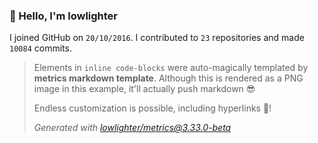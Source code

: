 ### 👋 Hello, I'm lowlighter

I joined GitHub on `20/10/2016`.
I contributed to `23` repositories and made `10084` commits.

> Elements in `inline code-blocks` were auto-magically templated by **metrics markdown template**.
> Although this is rendered as a PNG image in this example, it'll actually push markdown 😎
>
> Endless customization is possible, including hyperlinks 🎉!
>
> *Generated with [lowlighter/metrics@3.33.0-beta](https://github.com/lowlighter/metrics)*
